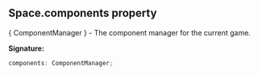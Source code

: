 
## Space.components property

 { ComponentManager } - The component manager for the current game.

**Signature:**

```typescript
components: ComponentManager;
```
